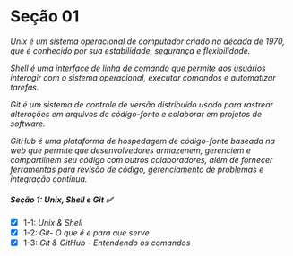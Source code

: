 # Seção 01

_Unix é um sistema operacional de computador criado na década de 1970, que é conhecido por sua estabilidade, segurança e flexibilidade._

_Shell é uma interface de linha de comando que permite aos usuários interagir com o sistema operacional, executar comandos e automatizar tarefas._

_Git é um sistema de controle de versão distribuído usado para rastrear alterações em arquivos de código-fonte e colaborar em projetos de software._

_GitHub é uma plataforma de hospedagem de código-fonte baseada na web que permite que desenvolvedores armazenem, gerenciem e compartilhem seu código com outros colaboradores, além de fornecer ferramentas para revisão de código, gerenciamento de problemas e integração contínua._

##### Seção 1: Unix, Shell e Git ✅

- [X] 1-1: _Unix & Shell_
- [X] 1-2: _Git- O que é e para que serve_
- [X] 1-3: _Git & GitHub - Entendendo os comandos_